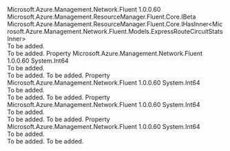<Type Name="IExpressRouteCircuitStats" FullName="Microsoft.Azure.Management.Network.Fluent.IExpressRouteCircuitStats">
  <TypeSignature Language="C#" Value="public interface IExpressRouteCircuitStats : Microsoft.Azure.Management.ResourceManager.Fluent.Core.IBeta, Microsoft.Azure.Management.ResourceManager.Fluent.Core.IHasInner&lt;Microsoft.Azure.Management.Network.Fluent.Models.ExpressRouteCircuitStatsInner&gt;" />
  <TypeSignature Language="ILAsm" Value=".class public interface auto ansi abstract IExpressRouteCircuitStats implements class Microsoft.Azure.Management.ResourceManager.Fluent.Core.IBeta, class Microsoft.Azure.Management.ResourceManager.Fluent.Core.IHasInner`1&lt;class Microsoft.Azure.Management.Network.Fluent.Models.ExpressRouteCircuitStatsInner&gt;" />
  <TypeSignature Language="DocId" Value="T:Microsoft.Azure.Management.Network.Fluent.IExpressRouteCircuitStats" />
  <TypeSignature Language="VB.NET" Value="Public Interface IExpressRouteCircuitStats&#xA;Implements IBeta, IHasInner(Of ExpressRouteCircuitStatsInner)" />
  <TypeSignature Language="F#" Value="type IExpressRouteCircuitStats = interface&#xA;    interface IBeta&#xA;    interface IHasInner&lt;ExpressRouteCircuitStatsInner&gt;" />
  <AssemblyInfo>
    <AssemblyName>Microsoft.Azure.Management.Network.Fluent</AssemblyName>
    <AssemblyVersion>1.0.0.60</AssemblyVersion>
  </AssemblyInfo>
  <Interfaces>
    <Interface>
      <InterfaceName>Microsoft.Azure.Management.ResourceManager.Fluent.Core.IBeta</InterfaceName>
    </Interface>
    <Interface>
      <InterfaceName>Microsoft.Azure.Management.ResourceManager.Fluent.Core.IHasInner&lt;Microsoft.Azure.Management.Network.Fluent.Models.ExpressRouteCircuitStatsInner&gt;</InterfaceName>
    </Interface>
  </Interfaces>
  <Docs>
    <summary>To be added.</summary>
    <remarks>To be added.</remarks>
  </Docs>
  <Members>
    <Member MemberName="PrimaryBytesIn">
      <MemberSignature Language="C#" Value="public long PrimaryBytesIn { get; }" />
      <MemberSignature Language="ILAsm" Value=".property instance int64 PrimaryBytesIn" />
      <MemberSignature Language="DocId" Value="P:Microsoft.Azure.Management.Network.Fluent.IExpressRouteCircuitStats.PrimaryBytesIn" />
      <MemberSignature Language="VB.NET" Value="Public ReadOnly Property PrimaryBytesIn As Long" />
      <MemberSignature Language="F#" Value="member this.PrimaryBytesIn : int64" Usage="Microsoft.Azure.Management.Network.Fluent.IExpressRouteCircuitStats.PrimaryBytesIn" />
      <MemberType>Property</MemberType>
      <AssemblyInfo>
        <AssemblyName>Microsoft.Azure.Management.Network.Fluent</AssemblyName>
        <AssemblyVersion>1.0.0.60</AssemblyVersion>
      </AssemblyInfo>
      <ReturnValue>
        <ReturnType>System.Int64</ReturnType>
      </ReturnValue>
      <Docs>
        <summary>To be added.</summary>
        <value>To be added.</value>
        <remarks>To be added.</remarks>
      </Docs>
    </Member>
    <Member MemberName="PrimaryBytesOut">
      <MemberSignature Language="C#" Value="public long PrimaryBytesOut { get; }" />
      <MemberSignature Language="ILAsm" Value=".property instance int64 PrimaryBytesOut" />
      <MemberSignature Language="DocId" Value="P:Microsoft.Azure.Management.Network.Fluent.IExpressRouteCircuitStats.PrimaryBytesOut" />
      <MemberSignature Language="VB.NET" Value="Public ReadOnly Property PrimaryBytesOut As Long" />
      <MemberSignature Language="F#" Value="member this.PrimaryBytesOut : int64" Usage="Microsoft.Azure.Management.Network.Fluent.IExpressRouteCircuitStats.PrimaryBytesOut" />
      <MemberType>Property</MemberType>
      <AssemblyInfo>
        <AssemblyName>Microsoft.Azure.Management.Network.Fluent</AssemblyName>
        <AssemblyVersion>1.0.0.60</AssemblyVersion>
      </AssemblyInfo>
      <ReturnValue>
        <ReturnType>System.Int64</ReturnType>
      </ReturnValue>
      <Docs>
        <summary>To be added.</summary>
        <value>To be added.</value>
        <remarks>To be added.</remarks>
      </Docs>
    </Member>
    <Member MemberName="SecondaryBytesIn">
      <MemberSignature Language="C#" Value="public long SecondaryBytesIn { get; }" />
      <MemberSignature Language="ILAsm" Value=".property instance int64 SecondaryBytesIn" />
      <MemberSignature Language="DocId" Value="P:Microsoft.Azure.Management.Network.Fluent.IExpressRouteCircuitStats.SecondaryBytesIn" />
      <MemberSignature Language="VB.NET" Value="Public ReadOnly Property SecondaryBytesIn As Long" />
      <MemberSignature Language="F#" Value="member this.SecondaryBytesIn : int64" Usage="Microsoft.Azure.Management.Network.Fluent.IExpressRouteCircuitStats.SecondaryBytesIn" />
      <MemberType>Property</MemberType>
      <AssemblyInfo>
        <AssemblyName>Microsoft.Azure.Management.Network.Fluent</AssemblyName>
        <AssemblyVersion>1.0.0.60</AssemblyVersion>
      </AssemblyInfo>
      <ReturnValue>
        <ReturnType>System.Int64</ReturnType>
      </ReturnValue>
      <Docs>
        <summary>To be added.</summary>
        <value>To be added.</value>
        <remarks>To be added.</remarks>
      </Docs>
    </Member>
    <Member MemberName="SecondaryBytesOut">
      <MemberSignature Language="C#" Value="public long SecondaryBytesOut { get; }" />
      <MemberSignature Language="ILAsm" Value=".property instance int64 SecondaryBytesOut" />
      <MemberSignature Language="DocId" Value="P:Microsoft.Azure.Management.Network.Fluent.IExpressRouteCircuitStats.SecondaryBytesOut" />
      <MemberSignature Language="VB.NET" Value="Public ReadOnly Property SecondaryBytesOut As Long" />
      <MemberSignature Language="F#" Value="member this.SecondaryBytesOut : int64" Usage="Microsoft.Azure.Management.Network.Fluent.IExpressRouteCircuitStats.SecondaryBytesOut" />
      <MemberType>Property</MemberType>
      <AssemblyInfo>
        <AssemblyName>Microsoft.Azure.Management.Network.Fluent</AssemblyName>
        <AssemblyVersion>1.0.0.60</AssemblyVersion>
      </AssemblyInfo>
      <ReturnValue>
        <ReturnType>System.Int64</ReturnType>
      </ReturnValue>
      <Docs>
        <summary>To be added.</summary>
        <value>To be added.</value>
        <remarks>To be added.</remarks>
      </Docs>
    </Member>
  </Members>
</Type>